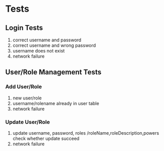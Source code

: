 # Tests

## Login Tests

1. correct username and password
2. correct username and wrong password
3. username does not exist
4. network failure  

## User/Role Management Tests
### Add User/Role
1. new user/role
2. username/rolename already in user table
3. network failure  

### Update User/Role
1. update username, password, roles /roleName,roleDescription,powers  
  check whether update succeed
2. network failure  

